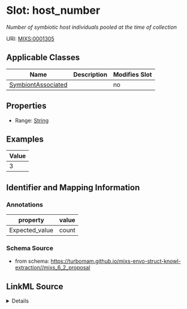 # Slot: host_number


_Number of symbiotic host individuals pooled at the time of collection_



URI: [MIXS:0001305](https://w3id.org/mixs/0001305)



<!-- no inheritance hierarchy -->




## Applicable Classes

| Name | Description | Modifies Slot |
| --- | --- | --- |
[SymbiontAssociated](SymbiontAssociated.md) |  |  no  |







## Properties

* Range: [String](String.md)






## Examples

| Value |
| --- |
| 3 |

## Identifier and Mapping Information





### Annotations

| property | value |
| --- | --- |
| Expected_value | count |



### Schema Source


* from schema: https://turbomam.github.io/mixs-envo-struct-knowl-extraction//mixs_6_2_proposal




## LinkML Source

<details>
```yaml
name: host_number
annotations:
  Expected_value:
    tag: Expected_value
    value: count
description: Number of symbiotic host individuals pooled at the time of collection
title: host number individual
notes:
- host
- host.
- number
examples:
- value: '3'
from_schema: https://turbomam.github.io/mixs-envo-struct-knowl-extraction//mixs_6_2_proposal
rank: 1000
string_serialization: '{float} m'
slot_uri: MIXS:0001305
multivalued: false
alias: host_number
domain_of:
- SymbiontAssociated
range: string
required: false
recommended: false

```
</details>